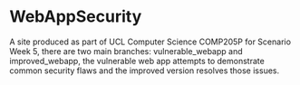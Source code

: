 # WebAppSecurity

A site produced as part of UCL Computer Science COMP205P for Scenario Week 5, there are two main branches: vulnerable_webapp and improved_webapp, the vulnerable web app attempts to demonstrate common security flaws and the improved version resolves those issues.

